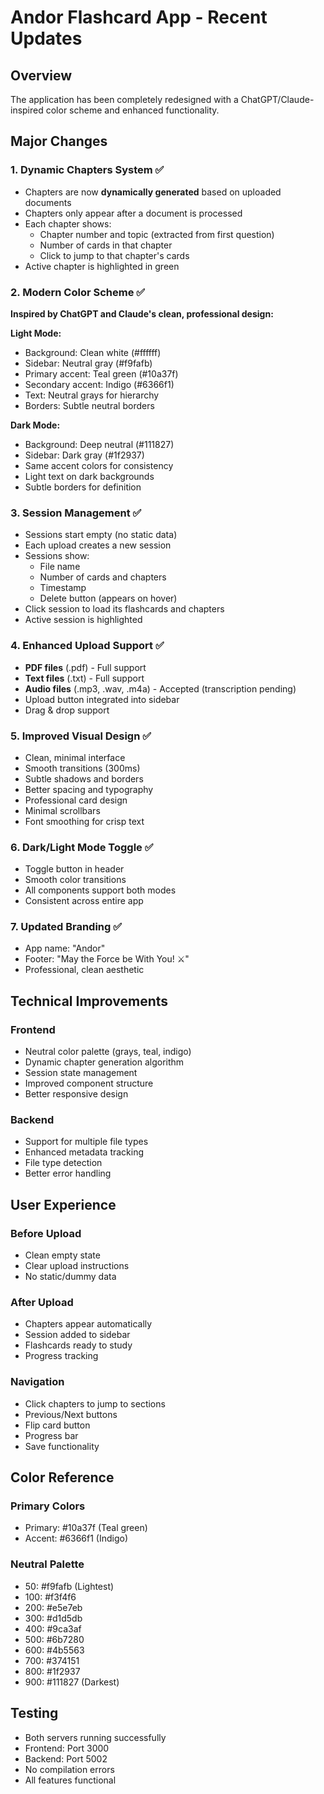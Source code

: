 # Andor Flashcard App - Recent Updates

## Overview
The application has been completely redesigned with a ChatGPT/Claude-inspired color scheme and enhanced functionality.

## Major Changes

### 1. Dynamic Chapters System ✅
- Chapters are now **dynamically generated** based on uploaded documents
- Chapters only appear after a document is processed
- Each chapter shows:
  - Chapter number and topic (extracted from first question)
  - Number of cards in that chapter
  - Click to jump to that chapter's cards
- Active chapter is highlighted in green

### 2. Modern Color Scheme ✅
**Inspired by ChatGPT and Claude's clean, professional design:**

**Light Mode:**
- Background: Clean white (#ffffff)
- Sidebar: Neutral gray (#f9fafb)
- Primary accent: Teal green (#10a37f)
- Secondary accent: Indigo (#6366f1)
- Text: Neutral grays for hierarchy
- Borders: Subtle neutral borders

**Dark Mode:**
- Background: Deep neutral (#111827)
- Sidebar: Dark gray (#1f2937)
- Same accent colors for consistency
- Light text on dark backgrounds
- Subtle borders for definition

### 3. Session Management ✅
- Sessions start empty (no static data)
- Each upload creates a new session
- Sessions show:
  - File name
  - Number of cards and chapters
  - Timestamp
  - Delete button (appears on hover)
- Click session to load its flashcards and chapters
- Active session is highlighted

### 4. Enhanced Upload Support ✅
- **PDF files** (.pdf) - Full support
- **Text files** (.txt) - Full support  
- **Audio files** (.mp3, .wav, .m4a) - Accepted (transcription pending)
- Upload button integrated into sidebar
- Drag & drop support

### 5. Improved Visual Design ✅
- Clean, minimal interface
- Smooth transitions (300ms)
- Subtle shadows and borders
- Better spacing and typography
- Professional card design
- Minimal scrollbars
- Font smoothing for crisp text

### 6. Dark/Light Mode Toggle ✅
- Toggle button in header
- Smooth color transitions
- All components support both modes
- Consistent across entire app

### 7. Updated Branding ✅
- App name: "Andor"
- Footer: "May the Force be With You! ⚔️"
- Professional, clean aesthetic

## Technical Improvements

### Frontend
- Neutral color palette (grays, teal, indigo)
- Dynamic chapter generation algorithm
- Session state management
- Improved component structure
- Better responsive design

### Backend
- Support for multiple file types
- Enhanced metadata tracking
- File type detection
- Better error handling

## User Experience

### Before Upload
- Clean empty state
- Clear upload instructions
- No static/dummy data

### After Upload
- Chapters appear automatically
- Session added to sidebar
- Flashcards ready to study
- Progress tracking

### Navigation
- Click chapters to jump to sections
- Previous/Next buttons
- Flip card button
- Progress bar
- Save functionality

## Color Reference

### Primary Colors
- Primary: #10a37f (Teal green)
- Accent: #6366f1 (Indigo)

### Neutral Palette
- 50: #f9fafb (Lightest)
- 100: #f3f4f6
- 200: #e5e7eb
- 300: #d1d5db
- 400: #9ca3af
- 500: #6b7280
- 600: #4b5563
- 700: #374151
- 800: #1f2937
- 900: #111827 (Darkest)

## Testing
- Both servers running successfully
- Frontend: Port 3000
- Backend: Port 5002
- No compilation errors
- All features functional
